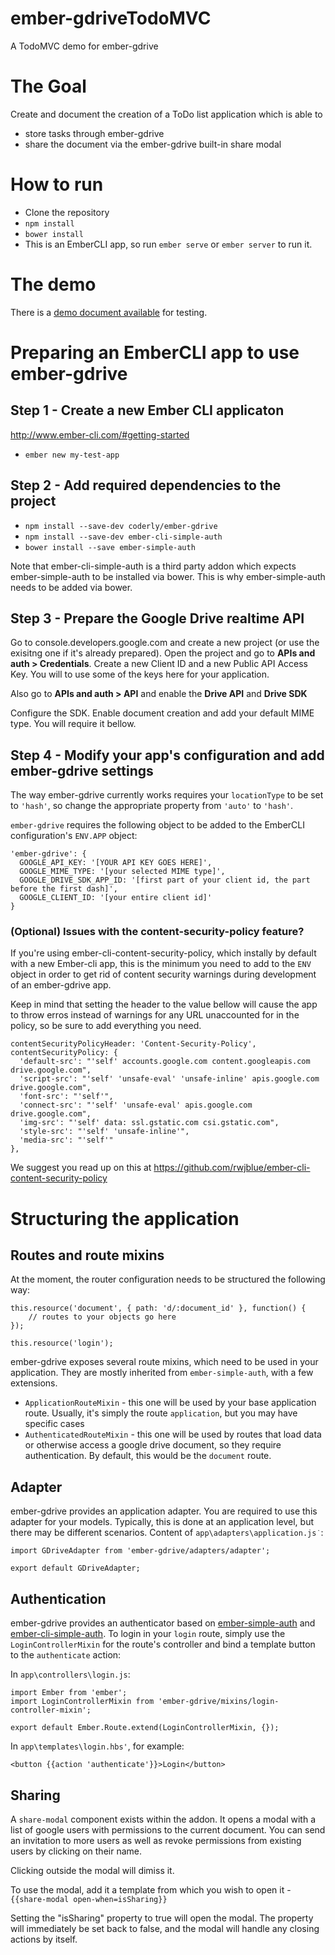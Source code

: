 ember-gdriveTodoMVC
===================

A TodoMVC demo for ember-gdrive

# The Goal

Create and document the creation of a ToDo list application which is able to 

* store tasks through ember-gdrive
* share the document via the ember-gdrive built-in share modal

# How to run

* Clone the repository
* `npm install`
* `bower install`
* This is an EmberCLI app, so run `ember serve` or `ember server` to run it.

# The demo

There is a [demo document available](http://begedin.github.io/ember-gdriveTodoMVC/#/d/0B2p0u24WIw-tRWVfY2hzMEdoWFE/) for testing.

# Preparing an EmberCLI app to use ember-gdrive

## Step 1 - Create a new Ember CLI applicaton
http://www.ember-cli.com/#getting-started
* `ember new my-test-app`

## Step 2 - Add required dependencies to the project
* `npm install --save-dev coderly/ember-gdrive`
* `npm install --save-dev ember-cli-simple-auth`
* `bower install --save ember-simple-auth`

Note that ember-cli-simple-auth is a third party addon which expects ember-simple-auth to be installed via bower. This is why ember-simple-auth needs to be added via bower.

## Step 3 - Prepare the Google Drive realtime API

Go to console.developers.google.com and create a new project (or use the exisitng one if it's already prepared). Open the project and go to **APIs and auth > Credentials**. Create a new Client ID and a new Public API Access Key. You will to use some of the keys here for your application.

Also go to **APIs and auth > API** and enable the **Drive API** and **Drive SDK**

Configure the SDK. Enable document creation and add your default MIME type. You will require it bellow.

## Step 4 - Modify your app's configuration and add ember-gdrive settings

The way ember-gdrive currently works requires your `locationType` to be set to `'hash'`, so change the appropriate property from `'auto'` to `'hash'`.

`ember-gdrive` requires the following object to be added to the EmberCLI configuration's `ENV.APP` object:
```
'ember-gdrive': {
  GOOGLE_API_KEY: '[YOUR API KEY GOES HERE]',
  GOOGLE_MIME_TYPE: '[your selected MIME type]',
  GOOGLE_DRIVE_SDK_APP_ID: '[first part of your client id, the part before the first dash]',
  GOOGLE_CLIENT_ID: '[your entire client id]'
}
```
### (Optional) Issues with the content-security-policy feature?

If you're using ember-cli-content-security-policy, which instally by default with a new Ember-cli app, this is the minimum you need to add to the `ENV` object in order to get rid of content security warnings during development of an ember-gdrive app.

Keep in mind that setting the header to the value bellow will cause the app to throw erros instead of warnings for any URL unaccounted for in the policy, so be sure to add everything you need.
```
contentSecurityPolicyHeader: 'Content-Security-Policy',
contentSecurityPolicy: {
  'default-src': "'self' accounts.google.com content.googleapis.com drive.google.com",
  'script-src': "'self' 'unsafe-eval' 'unsafe-inline' apis.google.com drive.google.com",
  'font-src': "'self'",
  'connect-src': "'self' 'unsafe-eval' apis.google.com drive.google.com",
  'img-src': "'self' data: ssl.gstatic.com csi.gstatic.com",
  'style-src': "'self' 'unsafe-inline'",
  'media-src': "'self'"
},
```

We suggest you read up on this at https://github.com/rwjblue/ember-cli-content-security-policy

# Structuring the application

## Routes and route mixins

At the moment, the router configuration needs to be structured the following way:
```
this.resource('document', { path: 'd/:document_id' }, function() {
    // routes to your objects go here
});

this.resource('login');
```

ember-gdrive exposes several route mixins, which need to be used in your application. They are mostly inherited from `ember-simple-auth`, with a few extensions.

* `ApplicationRouteMixin` - this one will be used by your base application route. Usually, it's simply the route `application`, but you may have specific cases
* `AuthenticatedRouteMixin` - this one will be used by routes that load data or otherwise access a google drive document, so they require authentication. By default, this would be the `document` route.

## Adapter 

ember-gdrive provides an application adapter. You are required to use this adapter for your models. Typically, this is done at an application level, but there may be different scenarios.
Content of `app\adapters\application.js˙`:
```
import GDriveAdapter from 'ember-gdrive/adapters/adapter';

export default GDriveAdapter;

```

## Authentication

ember-gdrive provides an authenticator based on [ember-simple-auth](https://github.com/simplabs/ember-simple-auth) and [ember-cli-simple-auth](https://github.com/simplabs/ember-cli-simple-auth). To login in your `login` route, simply use the `LoginControllerMixin` for the route's controller and bind a template button to the `authenticate` action:

In `app\controllers\login.js`:


```
import Ember from 'ember';
import LoginControllerMixin from 'ember-gdrive/mixins/login-controller-mixin';

export default Ember.Route.extend(LoginControllerMixin, {});
```

In `app\templates\login.hbs'`, for example:

```
<button {{action 'authenticate'}}>Login</button>
```

## Sharing

A `share-modal` component exists within the addon. It opens a modal with a list of google users with permissions to the current document. You can send an invitation to more users as well as revoke permissions from existing users by clicking on their name.

Clicking outside the modal will dimiss it.

To use the modal, add it a template from which you wish to open it - `{{share-modal open-when=isSharing}}`

Setting the "isSharing" property to true will open the modal. The property will immediately be set back to false, and the modal will handle any closing actions by itself.
